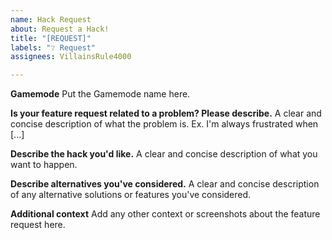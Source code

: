 ```yaml
---
name: Hack Request
about: Request a Hack!
title: "[REQUEST]"
labels: "❔ Request"
assignees: VillainsRule4000

---
```


**Gamemode**
Put the Gamemode name here.

**Is your feature request related to a problem? Please describe.**
A clear and concise description of what the problem is. Ex. I'm always frustrated when [...]

**Describe the hack you'd like.**
A clear and concise description of what you want to happen.

**Describe alternatives you've considered.**
A clear and concise description of any alternative solutions or features you've considered.

**Additional context**
Add any other context or screenshots about the feature request here.
